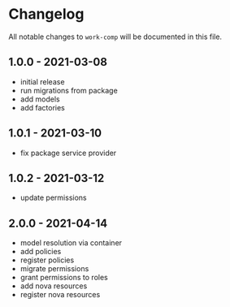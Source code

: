 # Changelog

All notable changes to `work-comp` will be documented in this file.

## 1.0.0 - 2021-03-08

- initial release
- run migrations from package
- add models
- add factories

## 1.0.1 - 2021-03-10

- fix package service provider

## 1.0.2 - 2021-03-12

- update permissions

## 2.0.0 - 2021-04-14

- model resolution via container
- add policies
- register policies
- migrate permissions
- grant permissions to roles
- add nova resources
- register nova resources
